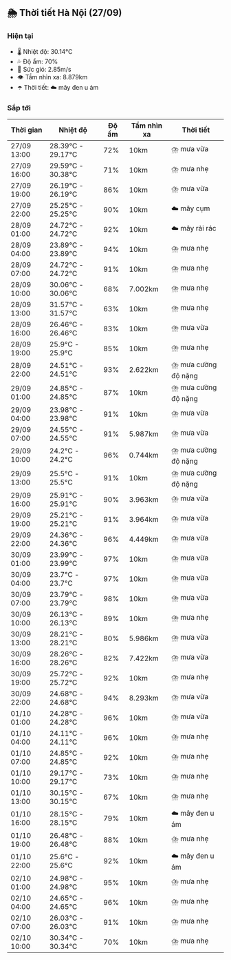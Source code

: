 ## 🌦️ Thời tiết Hà Nội (27/09)

### Hiện tại

- 🌡️ Nhiệt độ: 30.14℃
- 💦 Độ ẩm: 70%
- 💨 Sức gió: 2.85m/s
- 👁️ Tầm nhìn xa: 8.879km
- ☂️ Thời tiết: ☁️ mây đen u ám

### Sắp tới

| Thời gian | Nhiệt độ | Độ ẩm | Tầm nhìn xa | Thời tiết |
| --- | --- | --- | --- | --- |
| 27/09 13:00 | 28.39℃ - 29.17℃ | 72% | 10km | ⛈️ mưa vừa |
| 27/09 16:00 | 29.59℃ - 30.38℃ | 71% | 10km | ⛈️ mưa nhẹ |
| 27/09 19:00 | 26.19℃ - 26.19℃ | 86% | 10km | ⛈️ mưa vừa |
| 27/09 22:00 | 25.25℃ - 25.25℃ | 90% | 10km | ☁️ mây cụm |
| 28/09 01:00 | 24.72℃ - 24.72℃ | 92% | 10km | ☁️ mây rải rác |
| 28/09 04:00 | 23.89℃ - 23.89℃ | 94% | 10km | ⛈️ mưa nhẹ |
| 28/09 07:00 | 24.72℃ - 24.72℃ | 91% | 10km | ⛈️ mưa nhẹ |
| 28/09 10:00 | 30.06℃ - 30.06℃ | 68% | 7.002km | ⛈️ mưa nhẹ |
| 28/09 13:00 | 31.57℃ - 31.57℃ | 63% | 10km | ⛈️ mưa nhẹ |
| 28/09 16:00 | 26.46℃ - 26.46℃ | 83% | 10km | ⛈️ mưa vừa |
| 28/09 19:00 | 25.9℃ - 25.9℃ | 85% | 10km | ⛈️ mưa nhẹ |
| 28/09 22:00 | 24.51℃ - 24.51℃ | 93% | 2.622km | ⛈️ mưa cường độ nặng |
| 29/09 01:00 | 24.85℃ - 24.85℃ | 87% | 10km | ⛈️ mưa cường độ nặng |
| 29/09 04:00 | 23.98℃ - 23.98℃ | 91% | 10km | ⛈️ mưa vừa |
| 29/09 07:00 | 24.55℃ - 24.55℃ | 91% | 5.987km | ⛈️ mưa vừa |
| 29/09 10:00 | 24.2℃ - 24.2℃ | 96% | 0.744km | ⛈️ mưa cường độ nặng |
| 29/09 13:00 | 25.5℃ - 25.5℃ | 91% | 10km | ⛈️ mưa cường độ nặng |
| 29/09 16:00 | 25.91℃ - 25.91℃ | 90% | 3.963km | ⛈️ mưa vừa |
| 29/09 19:00 | 25.21℃ - 25.21℃ | 91% | 3.964km | ⛈️ mưa vừa |
| 29/09 22:00 | 24.36℃ - 24.36℃ | 96% | 4.449km | ⛈️ mưa vừa |
| 30/09 01:00 | 23.99℃ - 23.99℃ | 97% | 10km | ⛈️ mưa vừa |
| 30/09 04:00 | 23.7℃ - 23.7℃ | 97% | 10km | ⛈️ mưa vừa |
| 30/09 07:00 | 23.79℃ - 23.79℃ | 98% | 10km | ⛈️ mưa vừa |
| 30/09 10:00 | 26.13℃ - 26.13℃ | 89% | 10km | ⛈️ mưa nhẹ |
| 30/09 13:00 | 28.21℃ - 28.21℃ | 80% | 5.986km | ⛈️ mưa vừa |
| 30/09 16:00 | 28.26℃ - 28.26℃ | 82% | 7.422km | ⛈️ mưa vừa |
| 30/09 19:00 | 25.72℃ - 25.72℃ | 92% | 10km | ⛈️ mưa nhẹ |
| 30/09 22:00 | 24.68℃ - 24.68℃ | 94% | 8.293km | ⛈️ mưa vừa |
| 01/10 01:00 | 24.28℃ - 24.28℃ | 96% | 10km | ⛈️ mưa vừa |
| 01/10 04:00 | 24.11℃ - 24.11℃ | 96% | 10km | ⛈️ mưa nhẹ |
| 01/10 07:00 | 24.85℃ - 24.85℃ | 92% | 10km | ⛈️ mưa nhẹ |
| 01/10 10:00 | 29.17℃ - 29.17℃ | 73% | 10km | ⛈️ mưa nhẹ |
| 01/10 13:00 | 30.15℃ - 30.15℃ | 67% | 10km | ⛈️ mưa nhẹ |
| 01/10 16:00 | 28.15℃ - 28.15℃ | 79% | 10km | ☁️ mây đen u ám |
| 01/10 19:00 | 26.48℃ - 26.48℃ | 88% | 10km | ⛈️ mưa nhẹ |
| 01/10 22:00 | 25.6℃ - 25.6℃ | 92% | 10km | ☁️ mây đen u ám |
| 02/10 01:00 | 24.98℃ - 24.98℃ | 95% | 10km | ⛈️ mưa nhẹ |
| 02/10 04:00 | 24.65℃ - 24.65℃ | 96% | 10km | ⛈️ mưa nhẹ |
| 02/10 07:00 | 26.03℃ - 26.03℃ | 91% | 10km | ⛈️ mưa nhẹ |
| 02/10 10:00 | 30.34℃ - 30.34℃ | 70% | 10km | ⛈️ mưa nhẹ |

